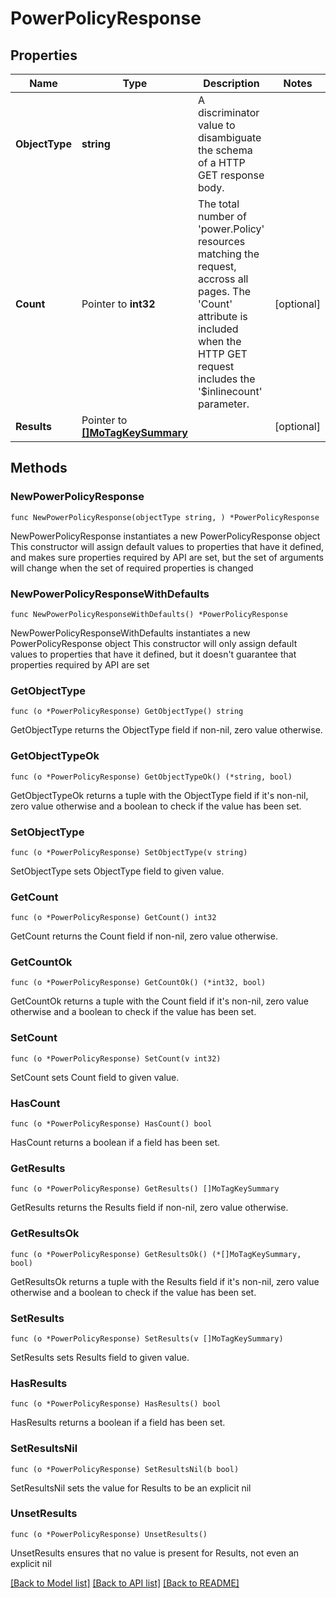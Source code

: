 # PowerPolicyResponse

## Properties

Name | Type | Description | Notes
------------ | ------------- | ------------- | -------------
**ObjectType** | **string** | A discriminator value to disambiguate the schema of a HTTP GET response body. | 
**Count** | Pointer to **int32** | The total number of &#39;power.Policy&#39; resources matching the request, accross all pages. The &#39;Count&#39; attribute is included when the HTTP GET request includes the &#39;$inlinecount&#39; parameter. | [optional] 
**Results** | Pointer to [**[]MoTagKeySummary**](MoTagKeySummary.md) |  | [optional] 

## Methods

### NewPowerPolicyResponse

`func NewPowerPolicyResponse(objectType string, ) *PowerPolicyResponse`

NewPowerPolicyResponse instantiates a new PowerPolicyResponse object
This constructor will assign default values to properties that have it defined,
and makes sure properties required by API are set, but the set of arguments
will change when the set of required properties is changed

### NewPowerPolicyResponseWithDefaults

`func NewPowerPolicyResponseWithDefaults() *PowerPolicyResponse`

NewPowerPolicyResponseWithDefaults instantiates a new PowerPolicyResponse object
This constructor will only assign default values to properties that have it defined,
but it doesn't guarantee that properties required by API are set

### GetObjectType

`func (o *PowerPolicyResponse) GetObjectType() string`

GetObjectType returns the ObjectType field if non-nil, zero value otherwise.

### GetObjectTypeOk

`func (o *PowerPolicyResponse) GetObjectTypeOk() (*string, bool)`

GetObjectTypeOk returns a tuple with the ObjectType field if it's non-nil, zero value otherwise
and a boolean to check if the value has been set.

### SetObjectType

`func (o *PowerPolicyResponse) SetObjectType(v string)`

SetObjectType sets ObjectType field to given value.


### GetCount

`func (o *PowerPolicyResponse) GetCount() int32`

GetCount returns the Count field if non-nil, zero value otherwise.

### GetCountOk

`func (o *PowerPolicyResponse) GetCountOk() (*int32, bool)`

GetCountOk returns a tuple with the Count field if it's non-nil, zero value otherwise
and a boolean to check if the value has been set.

### SetCount

`func (o *PowerPolicyResponse) SetCount(v int32)`

SetCount sets Count field to given value.

### HasCount

`func (o *PowerPolicyResponse) HasCount() bool`

HasCount returns a boolean if a field has been set.

### GetResults

`func (o *PowerPolicyResponse) GetResults() []MoTagKeySummary`

GetResults returns the Results field if non-nil, zero value otherwise.

### GetResultsOk

`func (o *PowerPolicyResponse) GetResultsOk() (*[]MoTagKeySummary, bool)`

GetResultsOk returns a tuple with the Results field if it's non-nil, zero value otherwise
and a boolean to check if the value has been set.

### SetResults

`func (o *PowerPolicyResponse) SetResults(v []MoTagKeySummary)`

SetResults sets Results field to given value.

### HasResults

`func (o *PowerPolicyResponse) HasResults() bool`

HasResults returns a boolean if a field has been set.

### SetResultsNil

`func (o *PowerPolicyResponse) SetResultsNil(b bool)`

 SetResultsNil sets the value for Results to be an explicit nil

### UnsetResults
`func (o *PowerPolicyResponse) UnsetResults()`

UnsetResults ensures that no value is present for Results, not even an explicit nil

[[Back to Model list]](../README.md#documentation-for-models) [[Back to API list]](../README.md#documentation-for-api-endpoints) [[Back to README]](../README.md)


